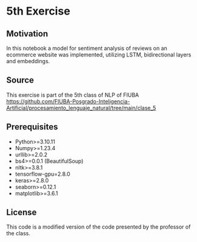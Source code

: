# 5th Exercise

## Motivation
In this notebook a model for sentiment analysis of reviews on an ecommerce website was implemented, utilizing LSTM, bidirectional layers and embeddings.

## Source

This exercise is part of the 5th class of NLP of FIUBA
https://github.com/FIUBA-Posgrado-Inteligencia-Artificial/procesamiento_lenguaje_natural/tree/main/clase_5

## Prerequisites
- Python>=3.10.11
- Numpy>=1.23.4
- urllib>=2.0.2
- bs4>=0.0.1 (BeautifulSoup)
- nltk>=3.8.1
- tensorflow-gpu=2.8.0
- keras>=2.8.0
- seaborn>=0.12.1
- matplotlib>=3.6.1


## License
This code is a modified version of the code presented by the professor of the class.
